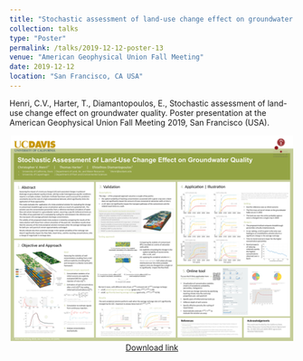 ```yaml
---
title: "Stochastic assessment of land-use change effect on groundwater quality"
collection: talks
type: "Poster"
permalink: /talks/2019-12-12-poster-13
venue: "American Geophysical Union Fall Meeting"
date: 2019-12-12
location: "San Francisco, CA USA"
---
```


Henri, C.V., Harter, T., Diamantopoulos, E., Stochastic assessment of land-use change effect on groundwater quality. Poster presentation at the American Geophysical Union Fall Meeting 2019, San Francisco (USA).

<center><img src="Poster_ChrisHenri_AGU2019_v1.pdf" alt="Poster Henri et al. AGU 2019" width="500">
<a href="Poster_ChrisHenri_AGU2019_v1.pdf">Download link</a>
</center>

